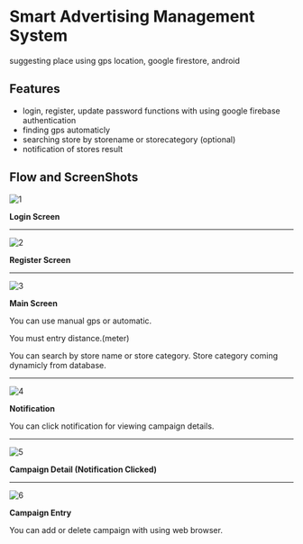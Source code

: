 # Smart Advertising Management System

suggesting place using gps location, google firestore, android


## Features
- login, register, update password functions with using google firebase authentication
- finding gps automaticly
- searching store by storename or storecategory (optional)
- notification of stores result


## Flow and ScreenShots
![1](https://user-images.githubusercontent.com/30631029/60807034-47e28900-a18d-11e9-85bc-7a8df715f163.jpg)

**Login Screen**
****
![2](https://user-images.githubusercontent.com/30631029/60807519-97758480-a18e-11e9-98f6-14eaa787994a.jpg)

**Register Screen**
****
![3](https://user-images.githubusercontent.com/30631029/60807755-2f736e00-a18f-11e9-9f71-f24cd65ddd55.jpg)

**Main Screen**

You can use manual gps or automatic.

You must entry distance.(meter)

You can search by store name or store category. Store category coming dynamicly from database.
****
![4](https://user-images.githubusercontent.com/30631029/60808110-2fc03900-a190-11e9-8b35-dbc07e15bb17.jpg)

**Notification**

You can click notification for viewing campaign details.
****
![5](https://user-images.githubusercontent.com/30631029/60808195-567e6f80-a190-11e9-9246-888299668ca5.jpg)

**Campaign Detail (Notification Clicked)**
****
![6](https://user-images.githubusercontent.com/30631029/60808196-57170600-a190-11e9-9916-ea7684d954e9.jpg)

**Campaign Entry**

You can add or delete campaign with using web browser.
